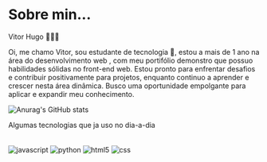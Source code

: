 # Sobre min...
Vitor Hugo 👨🏽‍💻

Oi, me chamo Vitor, sou estudante de tecnologia 📖, estou a mais de 1 ano na área do desenvolvimento web , com meu portifólio demonstro que possuo habilidades sólidas no front-end web. Estou pronto para enfrentar desafios e contribuir positivamente para projetos, enquanto continuo a aprender e crescer nesta área dinâmica. Busco uma oportunidade empolgante para aplicar e expandir meu conhecimento.

![Anurag's GitHub stats](https://github-readme-stats.vercel.app/api?username=888888b&show_icons=true&theme=dark)

Algumas tecnologias que ja uso no dia-a-dia

<div style="display: inline-block" > <br>
  <img alt="javascript" align="center" src="https://img.shields.io/badge/JavaScript-F7DF1E?style=for-the-badge&logo=javascript&logoColor=black">
  <img src="https://img.shields.io/badge/Python-3776AB?style=for-the-badge&logo=python&logoColor=white" alt="python" align="center">
  <img src="https://img.shields.io/badge/HTML5-E34F26?style=for-the-badge&logo=html5&logoColor=white" alt="html5" align="center">
  <img src="https://img.shields.io/badge/CSS3-1572B6?style=for-the-badge&logo=css3&logoColor=white" alt="css" align="center">
</div>

